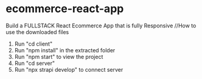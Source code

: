 # ecommerce-react-app
Build a FULLSTACK React Ecommerce App that is fully Responsive 
//How to use the downloaded files
1) Run "cd client"
2) Run "npm install" in the extracted folder
3) Run "npm start" to view the project
4) Run "cd server" 
5) Run "npx strapi develop" to connect server
